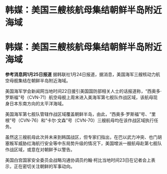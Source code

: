 # 韩媒：美国三艘核航母集结朝鲜半岛附近海域

# 韩媒：美国三艘核航母集结朝鲜半岛附近海域

**参考消息网1月25日报道** 据韩联社1月24日报道，据消息，美国海军三艘核动力航空母舰集结在朝鲜半岛附近海域。

美国海军学会新闻网当地时间22日援引美国国防部相关人士的话报道称，“西奥多·罗斯福”号（CVN-71）航空母舰上周末进入美海军第七舰队作战区域，该航母现身日本东南方向的太平洋海域。

美国海军第七舰队管辖作战区域覆盖朝鲜半岛，由此，“西奥多·罗斯福”号、“里根”号（CVN-76）和“卡尔·文森”号（CVN-70）三艘航母均在该作战区域执行任务。

虽然这三艘航母此次并未来到韩国战区，但专家们指出，在巴以武力冲突、也门胡塞叛军威胁红海航行安全等中东局势升级的情况下，美国增派一艘航母赴第七舰队作战区域，或意在对朝鲜予以警告。

美国白宫国家安全委员会战略沟通协调员约翰·柯比当地时间23日在记者会上表示，正在密切关注朝鲜的军事动向。

